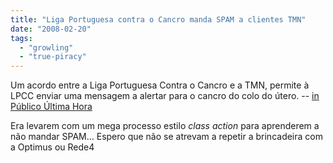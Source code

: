 ```yaml
---
title: "Liga Portuguesa contra o Cancro manda SPAM a clientes TMN"
date: "2008-02-20"
tags: 
  - "growling"
  - "true-piracy"
---
```


Um acordo entre a Liga Portuguesa Contra o Cancro e a TMN, permite à LPCC enviar uma mensagem a alertar para o cancro do colo do útero. -- [in Público Última Hora](http://ultimahora.publico.clix.pt/noticia.aspx?id=1320278)

Era levarem com um mega processo estilo _class action_ para aprenderem a não mandar SPAM... Espero que não se atrevam a repetir a brincadeira com a Optimus ou Rede4
